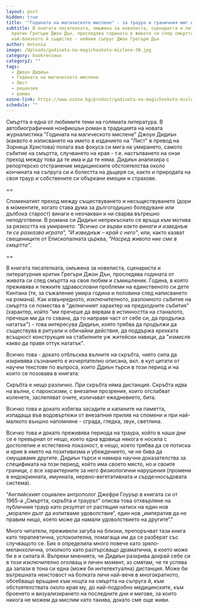 ```yaml
---
layout: post
hidden: true
title: '"Годината на магическото мислене" - за траура и граничния миг на умирането'
subtitle: В книгата писателката, омъжена за новелиста, сценариста и литературния
  критик Грегъри Джон Дън, проследява годината в живота си след смъртта на
  най-близкото й същество - нейния съпруг Джон Грегъри Дън
author: Antonia
image: /Uploads/godinata-na-magicheskoto-mislene-30.jpg
category: bookreviews
category2: ""
tags:
  - Джоун Дидиън
  - Годината на магическото мислене
  - Лист
  - рецензия
  - роман
ozone-link: https://www.ozone.bg/product/godinata-na-magicheskoto-mislene/
schedule: ""
---
```

Смъртта е една от любимите теми на голямата литература. В автобиографичния нонфикшън роман в традицията на новата журналистика "Годината на магическото мислене" Джоун Дидиън (каквото е изписването на името в изданието на "Лист" в превод на Зорница Христова) полага във фокуса си мига на умирането, самото събитие на смъртта, случването на края - т.е. настъпването на онзи преход между това да те има и да те няма. Дидиън анализира с репортерско отстранение медицинските обстоятелства около кончината на съпруга си и болестта на дъщеря си, както и природата на своя траур и собствените си объркани емоции и страхове. 

\==

Споменатият преход между съществуването и несъществуването (дори в моментите, когато става дума за дългогодишно боледуване или дълбока старост) винаги е неочакван и ни сварва вътрешно неподготвени. В романа си Дидиън непрекъснато се връща към мотива за рязкостта на умирането: *"Всичко си върви както винаги и изведнъж ти се разказва играта", "И изведнъж – край с него"*, или, както казват свещениците от Епископалната църква, *"Насред живота ние сме в смъртта"*.

\==

В книгата писателката, омъжена за новелиста, сценариста и литературния критик Грегъри Джон Дън, проследява годината от живота си след смъртта на своя любим и съмишленик. Година, в която преживява и тежките здравословни проблеми на единственото си дете Кинтана (тя, за съжаление умира година и половина след написването на романа). Как извънредното, изключителното, разломното събитие на смъртта се помества в "делничният характер на предходните събития" (характер, който "ми пречеше да вярвам в истинността на станалото, пречеше ми да го схвана, да го направя част от себе си, да продължа нататък") - това интересува Дидиън, която трябва да продължи да съществува в ритуали и обичайни действия, да поддържа крехката всъщност конструкция на стабилните уж житейски навици, да "измисля какво да правя оттук нататък". 

Всичко това - докато отблъсква вълните на скръбта, чиято сила да изкривява съзнанието е изчерпателно описана, вкл. в куп цитати от научни текстове по въпроса, които Ддиън търси в този период и на които се позовава в книгата:

Скръбта е нещо различно. При скръбта няма дистанция. Скръбта идва на вълни, с пароксизми, с внезапни прозрения, които отслабват коленете, заслепяват очите, изличават ежедневието, бита. 

Всичко това и докато избягва засадите и капаните на паметта, изпадаща във водовъртежи от внезапния прилив на спомени и при най-малкото външно напомняне - сграда, гледка, звук, светлина. 

Всичко това и докато преживява периода на траура, който в наши дни се е превърнал от нещо, което една вдовица някога е носила с достолепие и естествена показност, в нещо, което трябва да се потиска и крие в името на позитивизма и убеждението, че не бива да смущаваме другите. Дидиън търси и намира научни доказателства за спецификата на този период, който има своето място, но и своите граници, с все характерните за него физиологични нарушения (промени в ендокринната, имунната, нервно-вегетативната и сърдечносъдовата система). 

"Английският социален антрополог Джефри Гоурър в книгата си от 1965-а „Смъртта, скръбта и траурът“ описва това отхвърляне на публичния траур като резултат от растящия натиск на един нов „морален дълг да изпитваме удоволствие“, един нов „императив да не правим нищо, което може да намали удоволствието на другите“."  

Много читатели, преживели загуба на близки, препоръчват тази книга като терапевтична, успокоителна, помагаща им да се разберат със случващото се. Бих я определила много повече като зряло-меланхолична, отколкото като разтърсващо драматична, в което може би е и силата й. Въпреки мненията, че Дидиън разкрива докрай себе си в този изключително оголващ и личен момент, аз смятам, че тя успява да запази в тона си една (може би интелектуална) дистанция. Може би вътрешната неистовост на болката личи най-вече в многократното, обсебващо връщане към нощта на смъртта на съпруга й, към обстоятелствата около края му, до най-подробно медицинските, към броенето и визуализирането на последните дни и мигове, за които никога не можем да мислим като такива, докато сме още живи.